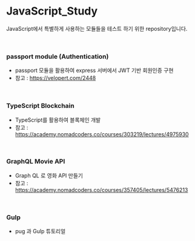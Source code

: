 # JavaScript_Study

JavaScript에서 특별하게 사용하는 모듈들을 테스트 하기 위한 repository입니다.

<br/>

### passport module (Authentication)

- passport 모듈을 활용하여 express 서버에서 JWT 기반 회원인증 구현
- 참고 : https://velopert.com/2448

<br/>

### TypeScript Blockchain

- TypeScript를 활용하여 블록체인 개발
- 참고 : https://academy.nomadcoders.co/courses/303219/lectures/4975930

<br/>

### GraphQL Movie API

- Graph QL 로 영화 API 만들기
- 참고 : https://academy.nomadcoders.co/courses/357405/lectures/5476213

<br />

### Gulp

- pug 과 Gulp 튜토리얼

<br />
